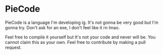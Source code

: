 # PieCode

PieCode is a language I'm developing ig. It's not gonna be very good but I'm gonna try. Don't ask for an exe, I don't feel like it rn lmao.

Feel free to compile it yourself but It's not your code and never will be. You cannot claim this as your own. Feel free to contribute by making a pull request.

